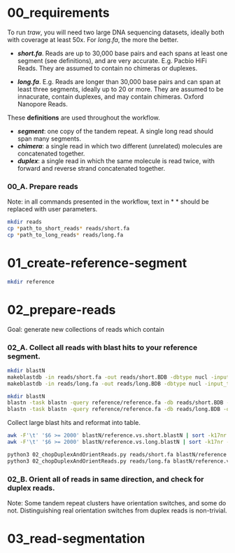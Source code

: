 # 00_requirements


To run *traw*, you will need two large DNA sequencing datasets, ideally both with coverage at least 50x. For *long.fa*, the more the better.

* ***short.fa***. Reads are up to 30,000 base pairs and each spans at least one segment (see definitions), and are very accurate. E.g. Pacbio HiFi Reads. They are assumed to contain no chimeras or duplexes.

* ***long.fa***. E.g. Reads are longer than 30,000 base pairs and can span at least three segments, ideally up to 20 or more. They are assumed to be innacurate, contain duplexes, and may contain chimeras. Oxford Nanopore Reads. 

These **definitions** are used throughout the workflow.

* ***segment***: one copy of the tandem repeat. A single long read should span many segments.
* ***chimera***: a single read in which two different (unrelated) molecules are concatenated together.
* ***duplex***: a single read in which the same molecule is read twice, with forward and reverse strand concatenated together.

### 00_A. Prepare reads

Note: in all commands presented in the workflow, text in \* \* should be replaced with user parameters.

```bash
mkdir reads
cp *path_to_short_reads* reads/short.fa
cp *path_to_long_reads* reads/long.fa
```


# 01_create-reference-segment

```bash
mkdir reference
```


# 02_prepare-reads

Goal: generate new collections of reads which contain 


### 02_A. Collect all reads with blast hits to your reference segment.

```bash
mkdir blastN
makeblastdb -in reads/short.fa -out reads/short.BDB -dbtype nucl -input_type fasta -max_file_sz 2GB -hash_index -parse_seqids  
makeblastdb -in reads/long.fa -out reads/long.BDB -dbtype nucl -input_type fasta -max_file_sz 2GB -hash_index -parse_seqids  
```
```bash
mkdir blastN
blastn -task blastn -query reference/reference.fa -db reads/short.BDB -out blastN/reference.vs.short.blastN -outfmt '7 qseqid sseqid evalue pident score length nident mismatch gaps frames qstart qend sstart send qcovhsp qlen slen' -evalue 1e-240 -dbsize 1000000 -dust no -word_size 24 -xdrop_ungap 100 -xdrop_gap 2000 -xdrop_gap_final 4000 -max_target_seqs 64000 -num_threads 100
blastn -task blastn -query reference/reference.fa -db reads/long.BDB -out blastN/reference.vs.long.blastN -outfmt '7 qseqid sseqid evalue pident score length nident mismatch gaps frames qstart qend sstart send qcovhsp qlen slen' -evalue 1e-240 -dbsize 1000000 -dust no -word_size 24 -xdrop_ungap 100 -xdrop_gap 2000 -xdrop_gap_final 4000 -max_target_seqs 64000 -num_threads 100
```

Collect large blast hits and reformat into table.

```bash
awk -F'\t' '$6 >= 2000' blastN/reference.vs.short.blastN | sort -k17nr -k2,2 -k13,13n > blastN/reference.vs.short.blastN.large
awk -F'\t' '$6 >= 2000' blastN/reference.vs.long.blastN | sort -k17nr -k2,2 -k13,13n > blastN/reference.vs.long.blastN.large
```

```bash
python3 02_chopDuplexAndOrientReads.py reads/short.fa blastN/reference.vs.short.blastN.large
python3 02_chopDuplexAndOrientReads.py reads/long.fa blastN/reference.vs.long.blastN.large
```




### 02_B. Orient all of reads in same direction, and check for duplex reads.

Note: Some tandem repeat clusters have orientation switches, and some do not. Distinguishing real orientation switches from duplex reads is non-trivial. 






# 03_read-segmentation

